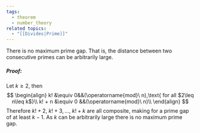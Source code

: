 ```yaml
---
tags:
  - theorem
  - number_theory
related topics:
  - "[[Divides|Prime]]"
---
```

There is no maximum prime gap. That is, the distance between two consecutive primes can be arbitrarily large.
##### Proof:
Let $k\geq 2$, then$$
\begin{align}
	k! &\equiv 0&&(\operatorname{mod}\ n),\text{ for all $2\leq n\leq k$}\\
	k! + n &\equiv 0 &&(\operatorname{mod}\ n)\\
\end{align}
$$Therefore $k! + 2,\ k! + 3,\dots,\ k! + k$ are all composite, making for a prime gap of at least $k-1$. As $k$ can be arbitrarily large there is no maximum prime gap.